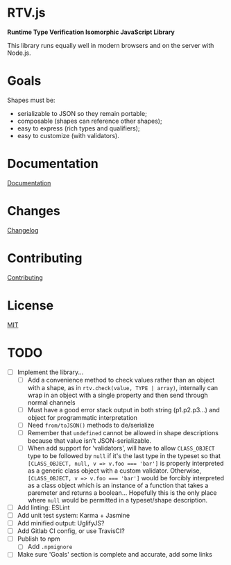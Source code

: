 # RTV.js

__Runtime Type Verification Isomorphic JavaScript Library__

This library runs equally well in modern browsers and on the server with Node.js.

# Goals

Shapes must be:

*   serializable to JSON so they remain portable;
*   composable (shapes can reference other shapes);
*   easy to express (rich types and qualifiers);
*   easy to customize (with validators).

# Documentation

[Documentation](dist/rtv.js.md)

# Changes

[Changelog](CHANGELOG.md)

# Contributing

[Contributing](CONTRIBUTING.md)

# License

[MIT](LICENSE.md)

# TODO

- [ ] Implement the library...
    - [ ] Add a convenience method to check values rather than an object with a shape, as in `rtv.check(value, TYPE | array)`, internally can wrap in an object with a single property and then send through normal channels
    - [ ] Must have a good error stack output in both string (p1.p2.p3...) and object for programmatic interpretation
    - [ ] Need `from/toJSON()` methods to de/serialize
    - [ ] Remember that `undefined` cannot be allowed in shape descriptions because that value isn't JSON-serializable.
    - [ ] When add support for 'validators', will have to allow `CLASS_OBJECT` type to be followed by `null` if it's the last type in the typeset so that `[CLASS_OBJECT, null, v => v.foo === 'bar']` is properly interpreted as a generic class object with a custom validator. Otherwise, `[CLASS_OBJECT, v => v.foo === 'bar']` would be forcibly interpreted as a class object which is an instance of a function that takes a paremeter and returns a boolean... Hopefully this is the only place where `null` would be permitted in a typeset/shape description.
- [ ] Add linting: ESLint
- [ ] Add unit test system: Karma + Jasmine
- [ ] Add minified output: UglifyJS?
- [ ] Add Gitlab CI config, or use TravisCI?
- [ ] Publish to npm
    - [ ] Add `.npmignore`
- [ ] Make sure 'Goals' section is complete and accurate, add some links
